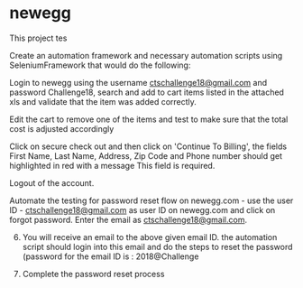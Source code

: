 # newegg

This project tes

Create an automation framework and necessary automation scripts using SeleniumFramework that would do the following:

Login to newegg using the username ctschallenge18@gmail.com and password Challenge18, search and add to cart items listed in the attached xls and validate that the item was added correctly.

Edit the cart to remove one of the items and test to make sure that the total cost is adjusted accordingly

Click on secure check out and then click on 'Continue To Billing', the fields First Name, Last Name, Address, Zip Code and Phone number should get highlighted in red with a message This field is required.

Logout of the account.

Automate the testing for password reset flow on newegg.com - use the user ID - ctschallenge18@gmail.com as user ID on newegg.com and click 
on forgot password. Enter the email as ctschallenge18@gmail.com.

 6.  You will receive an email to the above given email ID. the automation script should login into this email and do the steps to reset the password 
(password for the email ID is : 2018@Challenge

7. Complete the password reset process

